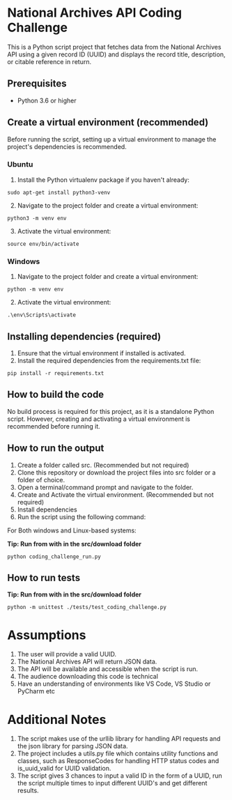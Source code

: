# National Archives API Coding Challenge
This is a Python script project that fetches data from the National Archives API using a given record ID (UUID) and displays the record title, description, or citable reference in return.
## Prerequisites
- Python 3.6 or higher
## Create a virtual environment (recommended)
Before running the script, setting up a virtual environment to manage the project's dependencies is recommended.

### Ubuntu
1.	Install the Python virtualenv package if you haven't already:

```
sudo apt-get install python3-venv
```
2.	Navigate to the project folder and create a virtual environment:
```
python3 -m venv env
```
3.	Activate the virtual environment:
```
source env/bin/activate
```
### Windows
1.	Navigate to the project folder and create a virtual environment:
```
python -m venv env
```
2.	Activate the virtual environment:
```
.\env\Scripts\activate
```
## Installing dependencies (required)
1.	Ensure that the virtual environment if installed is activated.
2.	Install the required dependencies from the requirements.txt file:
```
pip install -r requirements.txt
```
## How to build the code
No build process is required for this project, as it is a standalone Python script. However, creating and activating a virtual environment is recommended before running it.
## How to run the output
1. Create a folder called src. (Recommended but not required)
1. Clone this repository or download the project files into src folder or a folder of choice.
2. Open a terminal/command prompt and navigate to the folder.
3. Create and Activate the virtual environment. (Recommended but not required)
4. Install dependencies
5. Run the script using the following command:

For Both windows and Linux-based systems:

**Tip: Run from with in the src/download folder**

```
python coding_challenge_run.py
```
## How to run tests

**Tip: Run from with in the src/download folder**

```
python -m unittest ./tests/test_coding_challenge.py
```
# Assumptions
1. The user will provide a valid UUID.
2. The National Archives API will return JSON data.
3. The API will be available and accessible when the script is run.
4. The audience downloading this code is technical
5. Have an understanding of environments like VS Code, VS Studio or PyCharm etc

# Additional Notes
1. The script makes use of the urllib library for handling API requests and the json library for parsing JSON data.
2. The project includes a utils.py file which contains utility functions and classes, such as ResponseCodes for handling HTTP status codes and is_uuid_valid for UUID validation.
3. The script gives 3 chances to input a valid ID in the form of a UUID, run the script multiple times to input different UUID's and get different results.

